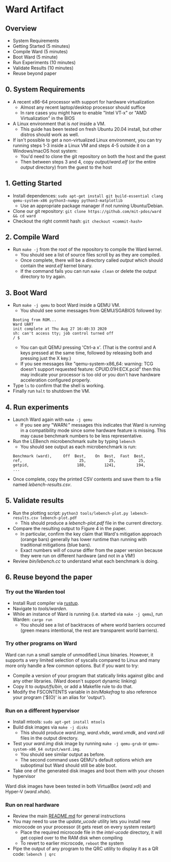 Ward Artifact
=============
## Overview

* System Requirements
* Getting Started (5 minutes)
* Compile Ward (5 minutes)
* Boot Ward (5 minute)
* Run Experiments (10 minutes)
* Validate Results (10 minutes)
* Reuse beyond paper

## 0. System Requirements
* A recent x86-64 processor with support for hardware virtualization
  - Almost any recent laptop/desktop processor should suffice
  - In rare cases you might have to enable "Intel VT-x" or "AMD Virtualization" in the BIOS
* A Linux environment that is *not* inside a VM.
  - This guide has been tested on fresh Ubuntu 20.04 install, but other distros should work as well.
* If isn't possible to get a non-virtualized Linux environment, you can try running steps 1-3 inside a Linux VM and steps 4-5 outside it on a Windows/macOS host system:
  - You'd need to clone the git repository on both the host and the guest
  - Then between steps 3 and 4, copy _output/ward.elf_ (or the entire _output_ directory) from the guest to the host

## 1. Getting Started
* Install dependences: `sudo apt-get install git build-essential clang qemu-system-x86 python3-numpy python3-matplotlib`
  - Use an appropriate package manager if not running Ubuntu/Debian.
* Clone our git repository: `git clone https://github.com/mit-pdos/ward && cd ward`
* Checkout the right commit hash: `git checkout <commit-hash>`

## 2. Compile Ward
* Run `make -j` from the root of the repository to compile the Ward kernel.
  - You should see a list of source files scroll by as they are compiled.
  - Once complete, there will be a directory called _output_ which should contain the _ward.elf_ kernel binary.
  - If the command fails you can run `make clean` or delete the output directory to try again.

## 3. Boot Ward
* Run `make -j qemu` to boot Ward inside a QEMU VM.
  - You should see some messages from QEMU/SGABIOS followed by:
  ```
  Booting from ROM...
  Ward UART
  init complete at Thu Aug 27 16:40:33 2020
  sh: can't access tty; job control turned off
  / $
  ```
  - You can quit QEMU pressing 'Ctrl-a x'. (That is the control and A keys pressed at the same time, followed by releasing both and pressing just the X key.)
  - If you see messages like "qemu-system-x86_64: warning: TCG doesn't support requested feature: CPUID.01H:ECX.pcid" then this may indicate your processor is too old or you don't have hardware acceleration configured properly.
* Type `ls` to confirm that the shell is working.
* Finally run `halt` to shutdown the VM.

## 4. Run experiments
* Launch Ward again with `make -j qemu`
  - If you see any "WARN:" messages this indicates that Ward is running in a compatibility mode since some hardware feature is missing. This may cause benchmark numbers to be less representative.
* Run the LEBench microbenchmark suite by typing `lebench`
  - You should see output as each microbenchmark is run:
  ```
  Benchmark (ward),     Off  Best,    On  Best,  Fast  Best,
  ref,                         25,          25,          25,
  getpid,                     188,        1241,         194,
  ...
  ```
* Once complete, copy the printed CSV contents and save them to a file named _lebench-results.csv_.

## 5. Validate results

* Run the plotting script: `python3 tools/lebench-plot.py lebench-results.csv lebench-plot.pdf`
  - This should produce a _lebench-plot.pdf_ file in the current directory.
* Compare the resulting output to Figure 4 in the paper.
  - In particular, confirm the key claim that Ward's mitigation approach (orange bars) generally has lower runtime than running with traditional mitigations (blue bars).
  - Exact numbers will of course differ from the paper version because they were run on different hardware (and not in a VM!)
* Review _bin/lebench.cc_ to understand what each benchmark is doing.

## 6. Reuse beyond the paper

### Try out the Warden tool
* Install Rust compiler via [rustup](https://rustup.rs/).
* Navigate to _tools/warden_.
* While an instance of Ward is running (i.e. started via `make -j qemu`), run Warden: `cargo run`
  - You should see a list of backtraces of where world barriers occurred (green means intentional, the rest are transparent world barriers).

### Try other programs on Ward
Ward can run a small sample of unmodified Linux binaries. However, it supports a very limited selection of syscalls compared to Linux and many more only handle a few common options. But if you want to try:

* Compile a version of your program that statically links against glibc and any other libraries. (Ward doesn't support dynamic linking)
* Copy it to _output/fs/bin_, or add a Makefile rule to do that.
* Modify the FSCONTENTS variable in _bin/Makefrag_ to also reference your program ('$(O)' is an alias for 'output').

### Run on a different hypervisor
* Install mtools: `sudo apt-get install mtools`
* Build disk images via `make -j disks`
  - This should produce _ward.img_, _ward.vhdx_, _ward.vmdk_, and _vard.vdi_ files in the output directory.
* Test your _ward.img_ disk image by running `make -j qemu-grub` or `qemu-system-x86_64 output/ward.img`.
  - You should see similar output as before.
  - The second command uses QEMU's default options which are suboptimal but Ward should still be able boot.
* Take one of the generated disk images and boot them with your chosen hypervisor

Ward disk images have been tested in both VirtualBox (_ward.vdi_) and Hyper-V (_ward.vhdx_). 

### Run on real hardware
* Review the main [README.md](README.md) for general instructions
* You may need to use the _update_ucode_ utility lets you install new microcode on your processor (it gets reset on every system restart)
  - Place the required microcode file in the _intel-ucode_ directory, it will get copied over to the RAM disk when compiling
  - To revert to earlier microcode, `reboot` the system
* Pipe the output of any program to the QRC utility to display it as a QR code: `lebench | qrc`
